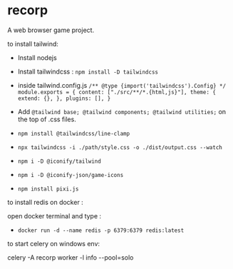 # recorp
A web browser game project.

to install tailwind:

- Install nodejs
- Install tailwindcss : ``npm install -D tailwindcss``
- inside tailwind.config.js ```/** @type {import('tailwindcss').Config} */
module.exports = {
  content: ["./src/**/*.{html,js}"],
  theme: {
    extend: {},
  },
  plugins: [],
}```

- Add ```@tailwind base;
@tailwind components;
@tailwind utilities;``` on the top of .css files.
- ```npm install @tailwindcss/line-clamp```
- ```npx tailwindcss -i ./path/style.css -o ./dist/output.css --watch```
- ```npm i -D @iconify/tailwind```
- ```npm i -D @iconify-json/game-icons```
- ```npm install pixi.js ```

to install redis on docker : 

open docker terminal and type : 
- ```docker run -d --name redis -p 6379:6379 redis:latest```

to start celery on windows env:

celery -A recorp worker -l info --pool=solo